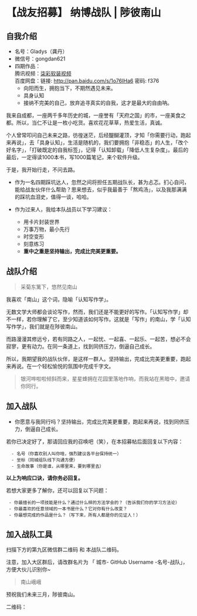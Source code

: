 # 【战友招募】 纳博战队 | 陟彼南山

## 自我介绍
- 名号：Gladys（龚丹）
- 微信号：gongdan621
- 四期作品：  
腾讯视频：[柒彩软装视频](https://v.qq.com/x/page/z0504v9bk1k.html)  
百度网盘：链接: http://pan.baidu.com/s/1o76IHa6  密码: f376
  - 向阳而生，拥抱当下，不期然遇见未来。
  - 具身认知
  - 接纳不完美的自己，放弃追寻真实的自我，这才是最大的自由呐。

我来自成都，一座两千多年历史的城，一座誉有「天府之国」的市，一座美食之都。所以，当仁不让是一枚小吃货。喜欢花花草草，热爱生活，真诚。

个人曾常叩问自己未来之路，彷徨迷茫，后经醍醐灌顶，才知「你需要行动，跑起来再说」，去「具身认知」，生活是随机的，我们要拥抱「非稳态」的人生，「改个好名字」，「打破既定的自我标签」，记得「认知卸载」「降低人生复杂度」。最后的最后，一定得读1000本书，写1000篇笔记，来个软件升级。

于是，我开始行走，不问去路。

- 作为一名四期踩坑达人，忽然之间将担任五期战队长，甚为忐忑。扪心自问，能给战友伙伴什么帮助？思来想去，似乎我最善于「熬鸡汤」，以及我那满满的踩坑血泪史，值得一谈，哈哈。

- 作为过来人，我给本队战员以下学习建议：
  - 用卡片封装世界
  - 万事万物，最小先行
  - 时空变形
  - 刻意练习
  - **重中之重是坚持输出，完成比完美更重要。**


## 战队介绍

> 采菊东篱下，悠然见南山

我喜欢「南山」这个词，隐喻「认知写作学」。

无数文学大师都会谈论写作，然而，我们还是不能更好的写作。「认知写作学」却不一样，若你理解了它，至少知道该如何写作。这就是「写作」的南山，学「认知写作学」，我们就是在陟彼南山。

而路漫漫其修远兮，若有同路之人，一起忧、一起喜、一起乐、一起苦，想必不会寂寥，更有动力。在同一条道上，找到同侪压力，倒逼自己成长。

所以，我期望我的战队伙伴，是这样一群人。坚持输出，完成比完美更重要，跑起来再说。在一个轻松愉悦的氛围中完成千字文。

> 银河哗啦啦倾斜而来，星星蜂拥在花园里落地作响，而我站在黑暗中，邀请你同行。


## 加入战队
- 你愿意与我同行吗？坚持输出，完成比完美更重要，跑起来再说，找到同侪压力，倒逼自己成长。

若你已决定好了，那请回应我的召唤吧（笑），在本招募帖后面回复以下内容：

      - 名号（你喜欢别人叫你啥，强烈建议各平台保持统一）
      - 坐标（同城组队线下沟通方便）
      - 生命故事（你是谁，从哪里来，要到哪里去）
      
**以上为响应口诀，请你务必回复。**

若想大家更多了解你，还可以回复以下问题：
    
     - 你最擅长的一项技能是什么？通过什么样的方法学会的？（告诉我们你的学习方法论）
	 - 你最喜欢的任意领域的一本书是什么？它对你有什么改变？ 
     - 你最想完成的作品是什么？（写下来，所有人都是你的见证人！）


## 加入战队工具
扫描下方的第九区微信群二维码 和 本战队二维码。
	
注意，加入大区群后，请改群名片为 「 城市- GitHub Username -名号-战队」，方便大伙儿识别你~

> 南山峨峨

预祝我们未来三月，陟彼南山。

二维码：





